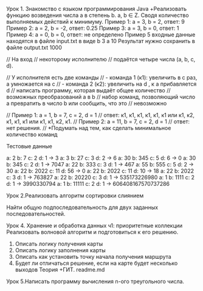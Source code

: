 Урок 1. Знакомство с языком программирования Java
+Реализовать функцию возведения числа а в степень b. a, b ∈ Z. Сводя количество выполняемых действий к минимуму.
Пример 1: а = 3, b = 2, ответ: 9
Пример 2: а = 2, b = -2, ответ: 0.25
Пример 3: а = 3, b = 0, ответ: 1
Пример 4: а = 0, b = 0, ответ: не определено
Пример 5
входные данные находятся в файле input.txt в виде
b 3
a 10
Результат нужно сохранить в файле output.txt
1000


// На вход
// некоторому исполнителю
// подаётся четыре числа (a, b, c, d).

// У исполнителя есть две команды
// - команда 1 (к1): увеличить в с раз, а умножается на c
// - команда 2 (к2): увеличить на d , к a прибавляется d
// написать программу, которая выдаёт общее количество
// возможных преобразований a в b
// набор команд, позволяющий число a превратить в число b или сообщить, что это
// невозможно

// Пример 1: а = 1, b = 7, c = 2, d = 1
// ответ: к1, к1, к1, к1, к1, к1 или к1, к2, к1, к1, к1 или к1, к1, к2, к1.
// Пример 2: а = 11, b = 7, c = 2, d = 1
// ответ: нет решения.
// *Подумать над тем, как сделать минимальное количество команд

Тестовые данные

a: 2 b: 7 c: 2 d: 1 -> 3
a: 3 b: 27 c: 3 d: 2 -> 6
a: 30 b: 345 c: 5 d: 6 -> 0
a: 30 b: 345 c: 2 d: 1 -> 7047
a: 22 b: 333 c: 3 d: 1 -> 467
a: 55 b: 555 c: 5 d: 2 -> 30
a: 22 b: 2022 c: 11 d: 56 -> 0
a: 22 b: 2022 c: 11 d: 10 -> 18
a: 22 b: 2022 c: 3 d: 1 -> 763827
a: 22 b: 20220 c: 3 d: 1 -> 535173226980
a: 1 b: 1111 c: 2 d: 1 -> 3990330794
a: 1 b: 11111 c: 2 d: 1 -> 606408167570737286


Урок 2.Реализовать алгоритм сортировки слиянием


Найти общую подпоследовательность для двух заданных последовательностей.


Урок 4. Хранение и обработка данных ч1: приоритетные коллекции
Реализовать волновой алгоритм и подготовиться к его решению.
1. Описать логику получения карты
2. Описать логику заполнения карты
3. Описать как установить точку начала получения маршрута
4. Будет ли отличаться решение, если на карте будет несколько выходов
Теория
+ГИТ. readme.md

Урок 5.Написать программу вычисления n-ого треугольного числа.